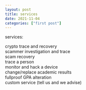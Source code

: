 ```yaml
---
layout: post
title: services
date: 2021-11-04
categories: ["first post"]
---
```


services:

crypto trace and recovery\
scammer investigation and trace\
scam recovery\
trace a person\
monitor and hack a device\
change/replace academic results\
fullproof GPA alteration\
custom service (tell us and we advise)
